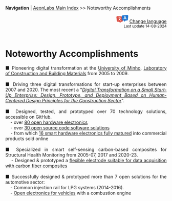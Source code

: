 **Navigation** | [AeonLabs Main Index](https://github.com/aeonSolutions/aeonSolutions/blob/main/aeonSolutions-Main-Index.md)  >> Noteworthy Accomplishments


<div align="right">
   <img height="25" src="https://github.com/aeonSolutions/aeonSolutions/blob/main/media/language-icon.png"> 
 <a href="https://github-com.translate.goog/aeonSolutions/aeonSolutions/blob/main/Noteworthy_Accomplishments.md?_x_tr_sl=en&_x_tr_tl=nl&_x_tr_hl=en&_x_tr_pto=wapp">Change language</a> <br>
<sup>Last update 14-08-2024</sup> 
</div>

<br>

<div align="justify">
  
# Noteworthy Accomplishments
■ Pioneering digital transformation at the [University of Minho](https://www.uminho.pt/EN/Pages/default.aspx), [Laboratory of Construction and Building Materials](https://civil.uminho.pt/laboratorios/materiais/) from 2005 to 2009. <br>
<br>
■ Driving three digital transformations for start-up enterprises between 2007 and 2020. The most recent a "*[Digital Transformation on a Small Start-Up Enterprise: Design, Prototype, and Deployment Based on Human-Centered Design Principles for the Construction Sector](https://aeonsolutions.github.io/publications/human-centered-logistics-construction/)*".  <br>
<br>
■ Designed, tested, and prototyped over 70 technology solutions, accessible on GitHub. <br>
&nbsp;&nbsp;&nbsp;&nbsp;-  over [80 open hardware electronics](https://aeonsolutions.github.io/portfolio/hardware_electronics/) <br>
&nbsp;&nbsp;&nbsp;&nbsp;-  over [30 open source code software solutions](https://github.com/aeonSolutions/aeonlabs-open-software-catalogue/blob/main/list_of_open_source_code_software.md) <br>
&nbsp;&nbsp;&nbsp;&nbsp;-  from which [16 smart hardware electronics fully matured](https://aeonsolutions.github.io/products/) into commercial products sold online <br>
<br>
■ Specialized in smart self-sensing carbon-based composites for Structural Health Monitoring from 2005-07, 2017 and 2020-23. <br>
&nbsp;&nbsp;&nbsp;&nbsp;- Designed & prototyped a [flexible electrode suitable for data acquisition with carbon fiber composites](https://journals.sagepub.com/doi/abs/10.1177/14759217231170001?journalCode=shma) <br>
<br>
■ Successfully designed & prototyped more than 7 open solutions for the automotive sector: <br>
&nbsp;&nbsp;&nbsp;&nbsp;- Common injection rail for LPG systems (2014-2016). <br>
&nbsp;&nbsp;&nbsp;&nbsp;- [Open electronics for vehicles](https://github.com/aeonSolutions/AeonLabs-AI-Volvo-MKII-Open-Hardware/wiki/ECU) with a combustion engine <br>



</div>

